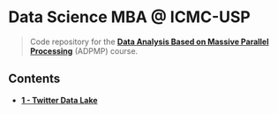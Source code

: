 # Data Science MBA @ ICMC-USP

> Code repository for the **[Data Analysis Based on Massive Parallel Processing](https://uspdigital.usp.br/apolo/apoObterAtividade?cod_oferecimentoatv=96452)** (ADPMP) course.

## Contents

- **[1 - Twitter Data Lake](twitter-data-lake)**
